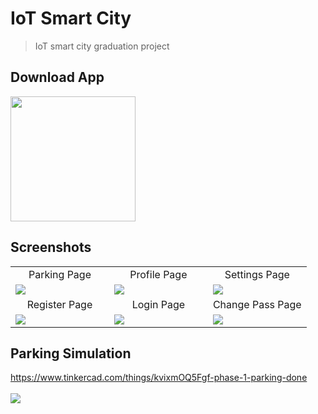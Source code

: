 # IoT Smart City

> IoT smart city graduation project

## Download App
<a href="https://github.com/abdelrazekAli/IoT-Smart-City/releases/download/v0.1.0/smart_city.apk"><img src="https://playerzon.com/asset/download.png" width="200"></img></a>

## Screenshots
<table width="100%">
  <tr>
    <td width="33.3%" align="center">
      Parking Page
    </td>
        <td width="33.3%" align="center">
      Profile Page 
    </td>
        <td width="33.3%" align="center">
      Settings Page
    </td>
  </tr>
  <tr>
  <td width="33.3%"><img src="https://user-images.githubusercontent.com/78452508/159190222-a9d0efe1-f301-4fc3-aa80-67f23850c070.jpg"/></td>
  <td width="33.3%"><img src="https://user-images.githubusercontent.com/78452508/159190673-fb2a64e5-8e39-45bb-84fe-eaa3a2b06dea.jpg"/></td>
  <td width="33.3%"><img src="https://user-images.githubusercontent.com/78452508/159190221-1d2cc077-04d2-41c5-9d7e-3f4d924b7e52.jpg"/></td>
  </tr>
  <tr>
    <td width="33.3%" align="center">
       Register Page 
    </td>
        <td width="33.3%" align="center">
     Login Page 
    </td>
        <td width="33.3%" align="center">
      Change Pass Page
    </td>
  </tr>
  <tr>
  <td width="33.3%"><img src="https://user-images.githubusercontent.com/78452508/159190226-010c705e-5a33-4b73-87ec-0c93caf57a2f.jpg"/></td>
  <td width="33.3%"><img src="https://user-images.githubusercontent.com/78452508/159190229-a3770540-1074-4e23-93b6-836aa9acf91d.jpg"/></td>
  <td width="33.3%"><img src="https://user-images.githubusercontent.com/78452508/159190217-d9285d8b-0fab-4397-bb33-1f90dcd1ab44.jpg"/></td>
  </tr>
</table>

## Parking Simulation
https://www.tinkercad.com/things/kvixmOQ5Fgf-phase-1-parking-done
<br />
<br />
![](https://user-images.githubusercontent.com/78452508/159190822-e30cf578-e564-49d7-a2c5-11b9ed6853a0.png)

<!--   Parking Page           |   Profile Page          |  Settings Page
:-----------------------:|:-----------------------:|:-----------------------:
![](https://user-images.githubusercontent.com/78452508/159190222-a9d0efe1-f301-4fc3-aa80-67f23850c070.jpg)|![](https://user-images.githubusercontent.com/78452508/159190673-fb2a64e5-8e39-45bb-84fe-eaa3a2b06dea.jpg)|![](https://user-images.githubusercontent.com/78452508/159190221-1d2cc077-04d2-41c5-9d7e-3f4d924b7e52.jpg)
<br />

  Register Page          |   Login Page            |  Change Pass Page
:-----------------------:|:-----------------------:|:-----------------------:
![](https://user-images.githubusercontent.com/78452508/159190226-010c705e-5a33-4b73-87ec-0c93caf57a2f.jpg)|![](https://user-images.githubusercontent.com/78452508/159190229-a3770540-1074-4e23-93b6-836aa9acf91d.jpg)|![](https://user-images.githubusercontent.com/78452508/159190217-d9285d8b-0fab-4397-bb33-1f90dcd1ab44.jpg) -->

 
